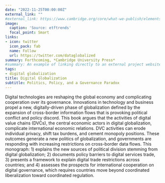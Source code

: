 ```yaml
---
date: "2022-11-25T00:00:00Z"
external_link: ""
#external_link: https://www.cambridge.org/core/what-we-publish/elements/international-relations
image:
  caption: 'Source: etftrends'
  focal_point: Smart
links:
- icon: twitter
  icon_pack: fab
  name: Follow
  url: https://twitter.com/dataglobalized
summary: Forthcoming, *Cambridge University Press*
#summary: An example of linking directly to an external project website using `external_link`.
tags:
- digital globalization
title: Digital Globalization 
subtitle: Politics, Policy, and a Governance Paradox
---
```

Digital technologies are reshaping the global economy and complicating cooperation over its governance.  Innovations in technology and business propel a new, digitally-driven phase of globalization defined by the expansion of cross-border information flows that is provoking political conflict and policy discord. This book argues that the activities of digital value chains (DVCs), the central economic actors in digital globalization, complicate international economic relations. DVC activities can erode individual privacy, shift tax burdens, and cement monopoly positions. These outcomes generate a new politics of globalization, and governments are responding with increasing restrictions on cross-border data flows. This monograph: 1) explains the new sources of political division stemming from digital globalization; 2) documents policy barriers to digital services trade, 3) presents a framework to explain digital trade restrictions across countries; and 4) assesses the prospects for international cooperation on digital governance, which requires countries move beyond coordinated liberalization toward coordinated regulation.